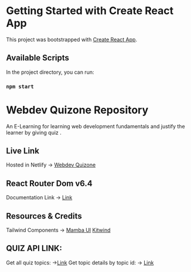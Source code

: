 # Getting Started with Create React App

This project was bootstrapped with [Create React App](https://github.com/facebook/create-react-app).

## Available Scripts

In the project directory, you can run:

### `npm start`

# Webdev Quizone Repository

An E-Learning for learning web development fundamentals and justify the learner by giving quiz .

## Live Link

Hosted in Netlify -> [Webdev Quizone](https://quiz-crackers-tahmina-riya.netlify.app/)

## React Router Dom v6.4

Documentation Link -> [Link](https://reactrouter.com/en/main/start/overview)

## Resources & Credits

Tailwind Components ->
[Mamba UI](https://www.mambaui.com/)
[Kitwind](https://kitwind.io/products/kometa/components)

## QUIZ API LINK:

Get all quiz topics: ->[Link](https://openapi.programming-hero.com/api/quiz)
Get topic details by topic id: -> [Link](https://openapi.programming-hero.com/api/quiz/1)

